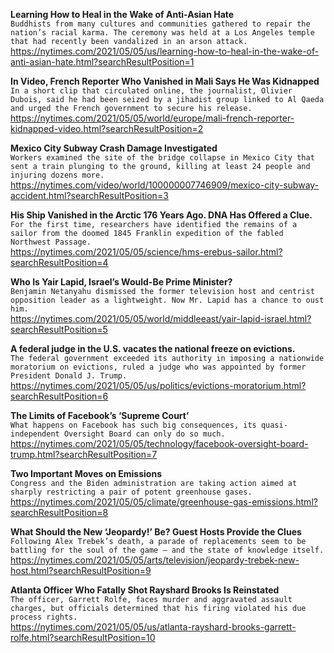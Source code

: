 **Learning How to Heal in the Wake of Anti-Asian Hate**\
`Buddhists from many cultures and communities gathered to repair the nation’s racial karma. The ceremony was held at a Los Angeles temple that had recently been vandalized in an arson attack.`\
https://nytimes.com/2021/05/05/us/learning-how-to-heal-in-the-wake-of-anti-asian-hate.html?searchResultPosition=1

**In Video, French Reporter Who Vanished in Mali Says He Was Kidnapped**\
`In a short clip that circulated online, the journalist, Olivier Dubois, said he had been seized by a jihadist group linked to Al Qaeda and urged the French government to secure his release.`\
https://nytimes.com/2021/05/05/world/europe/mali-french-reporter-kidnapped-video.html?searchResultPosition=2

**Mexico City Subway Crash Damage Investigated**\
`Workers examined the site of the bridge collapse in Mexico City that sent a train plunging to the ground, killing at least 24 people and injuring dozens more.`\
https://nytimes.com/video/world/100000007746909/mexico-city-subway-accident.html?searchResultPosition=3

**His Ship Vanished in the Arctic 176 Years Ago. DNA Has Offered a Clue.**\
`For the first time, researchers have identified the remains of a sailor from the doomed 1845 Franklin expedition of the fabled Northwest Passage.`\
https://nytimes.com/2021/05/05/science/hms-erebus-sailor.html?searchResultPosition=4

**Who Is Yair Lapid, Israel’s Would-Be Prime Minister?**\
`Benjamin Netanyahu dismissed the former television host and centrist opposition leader as a lightweight. Now Mr. Lapid has a chance to oust him.`\
https://nytimes.com/2021/05/05/world/middleeast/yair-lapid-israel.html?searchResultPosition=5

**A federal judge in the U.S. vacates the national freeze on evictions.**\
`The federal government exceeded its authority in imposing a nationwide moratorium on evictions, ruled a judge who was appointed by former President Donald J. Trump.`\
https://nytimes.com/2021/05/05/us/politics/evictions-moratorium.html?searchResultPosition=6

**The Limits of Facebook’s ‘Supreme Court’**\
`What happens on Facebook has such big consequences, its quasi-independent Oversight Board can only do so much.`\
https://nytimes.com/2021/05/05/technology/facebook-oversight-board-trump.html?searchResultPosition=7

**Two Important Moves on Emissions**\
`Congress and the Biden administration are taking action aimed at sharply restricting a pair of potent greenhouse gases.`\
https://nytimes.com/2021/05/05/climate/greenhouse-gas-emissions.html?searchResultPosition=8

**What Should the New ‘Jeopardy!’ Be? Guest Hosts Provide the Clues**\
`Following Alex Trebek’s death, a parade of replacements seem to be battling for the soul of the game — and the state of knowledge itself.`\
https://nytimes.com/2021/05/05/arts/television/jeopardy-trebek-new-host.html?searchResultPosition=9

**Atlanta Officer Who Fatally Shot Rayshard Brooks Is Reinstated**\
`The officer, Garrett Rolfe, faces murder and aggravated assault charges, but officials determined that his firing violated his due process rights.`\
https://nytimes.com/2021/05/05/us/atlanta-rayshard-brooks-garrett-rolfe.html?searchResultPosition=10

